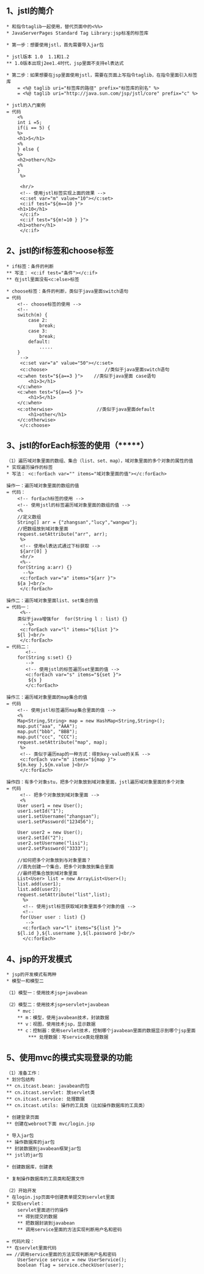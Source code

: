 ## 1、jstl的简介 ##
	* 和指令taglib一起使用，替代页面中的<%%>
	* JavaServerPages Standard Tag Library:jsp标准的标签库
	
	* 第一步：想要使用jstl，首先需要导入jar包

	* jstl版本 1.0  1.1和1.2
	** 1.0版本出现j2ee1.4时代，jsp里面不支持el表达式

	* 第二步：如果想要在jsp里面使用jstl，需要在页面上写指令taglib，在指令里面引入标签库
		= <%@ taglib uri="标签库的路径" prefix="标签库的别名" %>
		= <%@ taglib uri="http://java.sun.com/jsp/jstl/core" prefix="c" %>

	* jstl的入门案例
	= 代码
	    <%
		int i =5;
		if(i == 5) {
	    %>
		<h1>5</h1>
	    <% 	
		} else {
	    %>
		<h2>other</h2>
	    <% 	
		}
	     %>
	     
	     <hr/>
	     <!-- 使用jstl标签实现上面的效果 -->
	     <c:set var="m" value="10"></c:set>
	     <c:if test="${m==10 }">
		<h1>10</h1>
	     </c:if>
	     <c:if test="${m!=10 } }">
		<h1>other</h1>
	     </c:if>

## 2、jstl的if标签和choose标签 ##
	* if标签：条件的判断
	** 写法： <c:if test="条件"></c:if>
	** 在jstl里面没有<c:else>标签

	* choose标签：条件的判断，类似于java里面switch语句
	= 代码
	    <!-- choose标签的使用 -->
	    <!-- 
		switch(m) {
			case 2:
				break;
			case 3:
				break;
			default:
				.....
		}
	     -->
	     <c:set var="a" value="50"></c:set>
	     <c:choose>                     //类似于java里面switch语句
		<c:when test="${a==3 }">    //类似于java里面 case语句
			<h1>3</h1>
		</c:when>
		<c:when test="${a==5 }"> 
			<h1>5</h1>
		</c:when> 
		<c:otherwise>                //类似于java里面default
			<h1>other</h1>
		</c:otherwise>
	     </c:choose>

## 3、jstl的forEach标签的使用（*****） ##
	（1）遍历域对象里面的数组、集合（list、set、map），域对象里面的多个对象的属性的值
	* 实现遍历操作的标签
	* 写法： <c:forEach var="" items="域对象里面的值"></c:forEach>

	操作一：遍历域对象里面的数组的值
	= 代码：
	    <!-- forEach标签的使用 -->
	    <!-- 使用jstl的标签遍历域对象里面的数组的值 -->
	    <%
		//定义数组
		String[] arr = {"zhangsan","lucy","wangwu"};
		//把数组放到域对象里面
		request.setAttribute("arr", arr);
	     %>
	     <!-- 使用el表达式通过下标获取 -->
	     ${arr[0] }
	     <hr/>
	     <%-- 
		for(String a:arr) {}
	      --%>
	     <c:forEach var="a" items="${arr }">
		${a }<br/>
	     </c:forEach>

	操作二：遍历域对象里面list、set集合的值
	= 代码一：
	     <%--
		类似于java增强for  for(String l : list) {}
	      --%>
	     <c:forEach var="l" items="${list }">
		${l }<br/>
	     </c:forEach>
	= 代码二：
	       <!-- 
		for(String s:set) {}
	       -->
	       <!-- 使用jstl的标签遍历set里面的值 -->
	       <c:forEach var="s" items="${set }">
			${s }
	       </c:forEach>
	
	操作三：遍历域对象里面的map集合的值
	= 代码
	    <!-- 使用jstl标签遍历map集合里面的值 -->
	    <%
		Map<String,String> map = new HashMap<String,String>();
		map.put("aaa", "AAA");
		map.put("bbb", "BBB");
		map.put("ccc", "CCC");
		request.setAttribute("map", map);
	     %>
	     <!-- 类似于遍历map的一种方式：得到key-value的关系 -->
	     <c:forEach var="m" items="${map }">
		${m.key },${m.value }<br/>
	     </c:forEach>

	操作四：有多个对象stu，把多个对象放到域对象里面，jstl遍历域对象里面的多个对象
	= 代码
	     <!-- 把多个对象放到域对象里面 -->
	     <%
		User user1 = new User();
		user1.setId("1");
		user1.setUsername("zhangsan");
		user1.setPassword("123456");
		
		User user2 = new User();
		user2.setId("2");
		user2.setUsername("lisi");
		user2.setPassword("3333");
		
		//如何把多个对象放到与对象里面？
		//首先创建一个集合，把多个对象放到集合里面
		//最终把集合放到域对象里面
		List<User> list = new ArrayList<User>();
		list.add(user1);
		list.add(user2);   	
		request.setAttribute("list",list);
	      %>
	      <!-- 使用jstl标签获取域对象里面多个对象的值 -->
	      <!-- 
		 for(User user : list) {}
	       -->
	      <c:forEach var="l" items="${list }">
		${l.id },${l.username },${l.password }<br/>
	      </c:forEach>


## 4、jsp的开发模式 ##
	* jsp的开发模式有两种
	* 模型一和模型二

	（1）模型一：使用技术jsp+javabean

	（2）模型二：使用技术jsp+servlet+javabean
		* mvc：
		** m：模型，使用javabean技术，封装数据
		** v：视图，使用技术jsp，显示数据
		** c：控制器：使用servlet技术，控制哪个javabean里面的数据显示到哪个jsp里面
			*** 处理数据：写service类处理数据


## 5、使用mvc的模式实现登录的功能 ##
	（1）准备工作：
	* 划分包结构
	** cn.itcast.bean: javabean的包
	** cn.itcast.servlet: 放servlet类
	** cn.itcast.service: 处理数据
	** cn.itcast.utils: 操作的工具类（比如操作数据库的工具类）

	* 创建登录页面
	** 创建在webroot下面 mvc/login.jsp
	
	* 导入jar包
	** 操作数据库的jar包
	** 封装数据到javabean框架jar包
	** jstl的jar包
	
	* 创建数据库，创建表

	* 复制操作数据库的工具类和配置文件

	（2）开始开发
	* 在login.jsp页面中创建表单提交到servlet里面
	* 实现servlet：
		servlet里面进行的操作
		** 得到提交的数据
		** 把数据封装到javabean
		** 调用service里面的方法实现判断用户名和密码
	
	= 代码片段：
	** 在servlet里面代码
	== //调用service里面的方法实现判断用户名和密码
		UserService service = new UserService();
		boolean flag = service.checkUser(user);